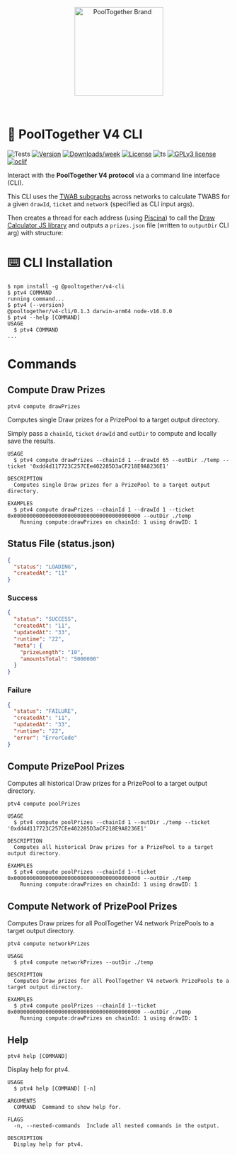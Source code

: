 <p align="center">
  <a href="https://github.com/pooltogether/pooltogether--brand-assets">
    <img src="https://github.com/pooltogether/pooltogether--brand-assets/blob/977e03604c49c63314450b5d432fe57d34747c66/logo/pooltogether-logo--purple-gradient.png?raw=true" alt="PoolTogether Brand" style="max-width:100%;" width="200">
  </a>
</p>

<br />


# 📇 PoolTogether V4 CLI

![Tests](https://github.com/pooltogether/v4-cli/actions/workflows/main.yml/badge.svg)
[![Version](https://img.shields.io/npm/v/@pooltogether/v4-cli.svg)](https://npmjs.org/package/@pooltogether/v4-cli)
[![Downloads/week](https://img.shields.io/npm/dw/@pooltogether/v4-cli.svg)](https://npmjs.org/package/@pooltogether/v4-cli)
[![License](https://img.shields.io/npm/l/@pooltogether/v4-cli.svg)](https://github.com/oclif/hello-world/blob/main/package.json)
![ts](https://badgen.net/badge/-/TypeScript?icon=typescript&label&labelColor=blue&color=555555)
[![GPLv3 license](https://img.shields.io/badge/License-GPLv3-blue.svg)](http://perso.crans.org/besson/LICENSE.html)
[![oclif](https://img.shields.io/badge/cli-oclif-brightgreen.svg)](https://oclif.io)

Interact with the **PoolTogether V4 protocol** via a command line interface (CLI).

This CLI uses the [TWAB subgraphs](https://github.com/pooltogether/twab-subgraph) across networks to calculate TWABS for a given `drawId`, `ticket` and `network` (specified as CLI input args).

Then creates a thread for each address (using [Piscina](https://www.npmjs.com/package/piscina)) to call the [Draw Calculator JS library](https://github.com/pooltogether/draw-calculators-js) and outputs a `prizes.json` file (written to `outputDir` CLI arg) with structure:

# ⌨️ CLI Installation
<!-- usage -->
```sh-session
$ npm install -g @pooltogether/v4-cli
$ ptv4 COMMAND
running command...
$ ptv4 (--version)
@pooltogether/v4-cli/0.1.3 darwin-arm64 node-v16.0.0
$ ptv4 --help [COMMAND]
USAGE
  $ ptv4 COMMAND
...
```
<!-- usagestop -->
# Commands

## Compute Draw Prizes

```sh-session
ptv4 compute drawPrizes
```

Computes single Draw prizes for a PrizePool to a target output directory.

Simply pass a `chainId`, `ticket` `drawId` and `outDir` to compute and locally save the results. 

```
USAGE
  $ ptv4 compute drawPrizes --chainId 1 --drawId 65 --outDir ./temp --ticket '0xdd4d117723C257CEe402285D3aCF218E9A8236E1'

DESCRIPTION
  Computes single Draw prizes for a PrizePool to a target output directory.

EXAMPLES
  $ ptv4 compute drawPrizes --chainId 1 --drawId 1 --ticket 0x0000000000000000000000000000000000000000 --outDir ./temp
    Running compute:drawPrizes on chainId: 1 using drawID: 1
```

## Status File (status.json)

```json
{
  "status": "LOADING",
  "createdAt": "11"
}
```

### Success

```json
{
  "status": "SUCCESS",
  "createdAt": "11",
  "updatedAt": "33",
  "runtime": "22",
  "meta": {
    "prizeLength": "10",
    "amountsTotal": "5000000"
  }
}
```

### Failure

```json
{
  "status": "FAILURE",
  "createdAt": "11",
  "updatedAt": "33",
  "runtime": "22",
  "error": "ErrorCode"
}
```


## Compute PrizePool Prizes

Computes all historical Draw prizes for a PrizePool to a target output directory.

```sh-session
ptv4 compute poolPrizes
```

```
USAGE
  $ ptv4 compute poolPrizes --chainId 1 --outDir ./temp --ticket '0xdd4d117723C257CEe402285D3aCF218E9A8236E1'

DESCRIPTION
  Computes all historical Draw prizes for a PrizePool to a target output directory.

EXAMPLES
  $ ptv4 compute poolPrizes --chainId 1--ticket 0x0000000000000000000000000000000000000000 --outDir ./temp
    Running compute:drawPrizes on chainId: 1 using drawID: 1
```

## Compute Network of PrizePool Prizes

Computes Draw prizes for all PoolTogether V4 network PrizePools to a target output directory.

```sh-session
ptv4 compute networkPrizes
```

```
USAGE
  $ ptv4 compute networkPrizes --outDir ./temp

DESCRIPTION
  Computes Draw prizes for all PoolTogether V4 network PrizePools to a target output directory.

EXAMPLES
  $ ptv4 compute poolPrizes --chainId 1--ticket 0x0000000000000000000000000000000000000000 --outDir ./temp
    Running compute:drawPrizes on chainId: 1 using drawID: 1
```

## Help

```sh-session
ptv4 help [COMMAND]
```

Display help for ptv4.

```
USAGE
  $ ptv4 help [COMMAND] [-n]

ARGUMENTS
  COMMAND  Command to show help for.

FLAGS
  -n, --nested-commands  Include all nested commands in the output.

DESCRIPTION
  Display help for ptv4.
```
